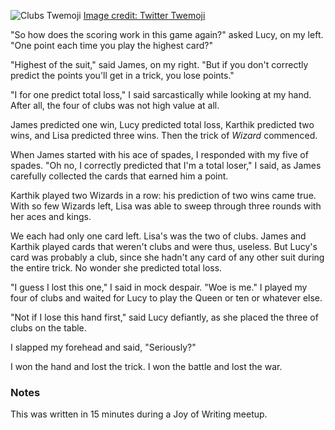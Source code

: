 ![Clubs Twemoji](/j-mutual-defiance/attachments/thumbnail.svg) [Image credit: Twitter Twemoji](class:credit)

"So how does the scoring work in this game again?" asked Lucy, on my left. "One point each time you play the highest card?"

"Highest of the suit," said James, on my right. "But if you don't correctly predict the points you'll get in a trick, you lose points."

"I for one predict total loss," I said sarcastically while looking at my hand. After all, the four of clubs was not high value at all.

James predicted one win, Lucy predicted total loss, Karthik predicted two wins, and Lisa predicted three wins. Then the trick of *Wizard* commenced.

When James started with his ace of spades, I responded with my five of spades. "Oh no, I correctly predicted that I'm a total loser," I said, as James carefully collected the cards that earned him a point.

Karthik played two Wizards in a row: his prediction of two wins came true. With so few Wizards left, Lisa was able to sweep through three rounds with her aces and kings.

We each had only one card left. Lisa's was the two of clubs. James and Karthik played cards that weren't clubs and were thus, useless. But Lucy's card was probably a club, since she hadn't any card of any other suit during the entire trick. No wonder she predicted total loss.

"I guess I lost this one," I said in mock despair. "Woe is me." I played my four of clubs and waited for Lucy to play the Queen or ten or whatever else.

"Not if I lose this hand first," said Lucy defiantly, as she placed the three of clubs on the table.

I slapped my forehead and said, "Seriously?"

I won the hand and lost the trick. I won the battle and lost the war.

### Notes

This was written in 15 minutes during a Joy of Writing meetup.
